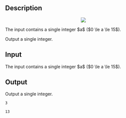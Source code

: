 ## Description

<div><center> <img class="tex-graphics" src="file://zF8O69ML.png" style="max-width: 100.0%;max-height: 100.0%;"> </center></div><div class="input-specification"><p>The input contains a single integer $a$ ($0 \le a \le 15$).</p></div><div class="output-specification"><p>Output a single integer.</p></div>

## Input

<p>The input contains a single integer $a$ ($0 \le a \le 15$).</p>

## Output

<p>Output a single integer.</p>





```input1
3
```




```output1
13
```


